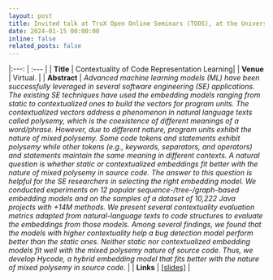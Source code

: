```yaml
---
layout: post
title: Invited talk at TruX Open Online Seminars (TOOS), at the University of Luxembourg (Virtual).
date: 2024-01-15 00:00:00
inline: false
related_posts: false
---
```


|:---: | :--- |
| **Title** | Contextuality of Code Representation Learning|
| **Venue** | Virtual. |
| **Abstract** | *Advanced machine learning models (ML) have been successfully leveraged in several software engineering (SE) applications. The existing SE techniques have used the embedding models ranging from static to contextualized ones to build the vectors for program units. The contextualized vectors address a phenomenon in natural language texts called polysemy, which is the coexistence of different meanings of a word/phrase. However, due to different nature, program units exhibit the nature of mixed polysemy. Some code tokens and statements exhibit polysemy while other tokens (e.g., keywords, separators, and operators) and statements maintain the same meaning in different contexts. A natural question is whether static or contextualized embeddings fit better with the nature of mixed polysemy in source code. The answer to this question is helpful for the SE researchers in selecting the right embedding model. We conducted experiments on 12 popular sequence-/tree-/graph-based embedding models and on the samples of a dataset of 10,222 Java projects with +14M methods. We present several contextuality evaluation metrics adapted from natural-language texts to code structures to evaluate the embeddings from those models. Among several findings, we found that the models with higher contextuality help a bug detection model perform better than the static ones. Neither static nor contextualized embedding models fit well with the mixed polysemy nature of source code. Thus, we develop Hycode, a hybrid embedding model that fits better with the nature of mixed polysemy in source code.* |
| **Links** | [[slides]]() |
